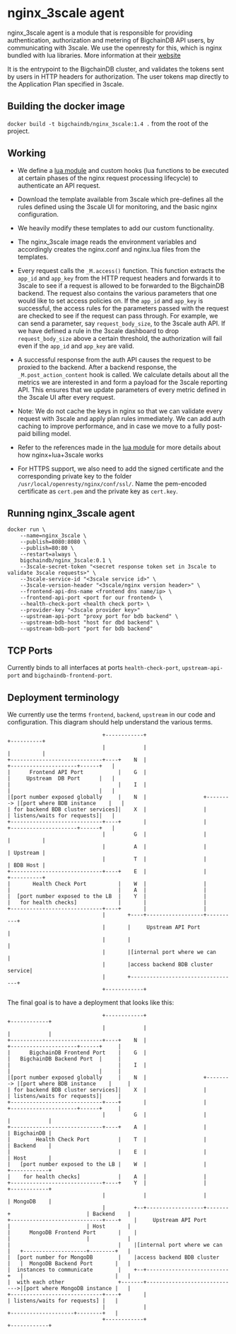 # nginx_3scale agent
nginx_3scale agent is a module that is responsible for providing authentication,
authorization and metering of BigchainDB API users, by communicating with 3scale.
We use the openresty for this, which is nginx bundled with lua libraries.
More information at their [website](openresty.org/en)

It is the entrypoint to the BigchainDB cluster, and validates the tokens sent 
by users in HTTP headers for authorization.
The user tokens map directly to the Application Plan specified in 3scale.

## Building the docker image
`docker build -t bigchaindb/nginx_3scale:1.4 .` from the root of the project.

## Working

* We define a [lua module](./nginx.lua.template) and
  custom hooks (lua functions to be executed at certain phases of the nginx
  request processing lifecycle) to authenticate an API request.

* Download the template available from 3scale which pre-defines all the
  rules defined using the 3scale UI for monitoring, and the basic nginx
  configuration.

* We heavily modify these templates to add our custom functionality.

* The nginx_3scale image reads the environment variables and accordingly
  creates the nginx.conf and nginx.lua files from the templates.

* Every request calls the `_M.access()` function. This function extracts the
  `app_id` and `app_key` from the HTTP request headers and forwards it to
  3scale to see if a request is allowed to be forwarded to the BigchainDB
  backend. The request also contains the
  various parameters that one would like to set access policies on. If the
  `app_id` and `app_key` is successful, the access rules for the parameters
  passed with the request are checked to see if the request can pass through.
  For example, we can send a parameter, say `request_body_size`, to the 3scale
  auth API. If we have defined a rule in the 3scale dashboard to drop
  `request_body_size` above a certain threshold, the authorization will fail
  even if the `app_id` and `app_key` are valid.

* A successful response from the auth API causes the request to be proxied to
  the backend. After a backend response, the `_M.post_action_content` hook is
  called. We calculate details about all the metrics we are interested in and
  form a payload for the 3scale reporting API. This ensures that we update
  parameters of every metric defined in the 3scale UI after every request.

* Note: We do not cache the keys in nginx so that we can validate every request
  with 3scale and apply plan rules immediately. We can add auth caching to
  improve performance, and in case we move to a fully post-paid billing model.

* Refer to the references made in the [lua module](./nginx.lua.template) for 
  more details about how nginx+lua+3scale works

* For HTTPS support, we also need to add the signed certificate and the
  corresponding private key to the folder
  `/usr/local/openresty/nginx/conf/ssl/`. Name the pem-encoded certificate as
  `cert.pem` and the private key as `cert.key`.

## Running nginx_3scale agent
```text
docker run \
    --name=nginx_3scale \
    --publish=8080:8080 \
    --publish=80:80 \
    --restart=always \
    bigchaindb/nginx_3scale:0.1 \
    --3scale-secret-token "<secret response token set in 3scale to validate 3scale requests>" \
    --3scale-service-id "<3scale service id>" \
    --3scale-version-header "<3scale/nginx version header>" \
    --frontend-api-dns-name <frontend dns name/ip> \
    --frontend-api-port <port for our frontend> \
    --health-check-port <health check port> \
    --provider-key "<3scale provider key>"
    --upstream-api-port "proxy port for bdb backend" \
    --upstream-bdb-host "host for dbd backend" \
    --upstream-bdb-port "port for bdb backend"
```

## TCP Ports
Currently binds to all interfaces at ports `health-check-port`, 
`upstream-api-port` and `bigchaindb-frontend-port`.

## Deployment terminology
We currently use the terms `frontend`, `backend`, `upstream` in our code and
configuration. This diagram should help understand the various terms.
```
                              +------------+                                                   +----------+
                              |            |                                                   |          |
+-----------------------------+----+    N  |                             +---------------------+------+   |
|      Frontend API Port           |    G  |                             |     Upstream  DB Port      |   |
|                                  |    I  |                             |                            |   |
|[port number exposed globally     |    N  |                  +--------> |[port where BDB instance    |   |
| for backend BDB cluster services]|    X  |                  |          | listens/waits for requests]|   |
+-----------------------------+----+       |                  |          +---------------------+------+   |
                              |         G  |                  |                                |          |
                              |         A  |                  |                                | Upstream |
                              |         T  |                  |                                | BDB Host |
+-----------------------------+----+    E  |                  |                                +----------+
|       Health Check Port          |    W  |                  |
|                                  |    A  |                  |
|  [port number exposed to the LB  |    Y  |                  |
|   for health checks]             |       |                  |
+-----------------------------+----+       |                  |
                              |       +----+------------------+----------+
                              |       |     Upstream API Port            |
                              |       |                                  |
                              |       |[internal port where we can       |
                              |       |access backend BDB cluster service|
                              |       +----------------------------------+
                              +------------+
```

The final goal is to have a deployment that looks like this:
```
                              +------------+                                                   +------------+
                              |            |                                                   |            |
+-----------------------------+----+    N  |                             +---------------------+------+     |
|      BigchainDB Frontend Port    |    G  |                             |   BigchainDB Backend Port  |     |
|                                  |    I  |                             |                            |     |
|[port number exposed globally     |    N  |                  +--------> |[port where BDB instance    |     |
| for backend BDB cluster services]|    X  |                  |          | listens/waits for requests]|     |
+-----------------------------+----+       |                  |          +---------------------+------+     |
                              |         G  |                  |                                |            |
+-----------------------------+----+    A  |                  |                                | BigchainDB |
|        Health Check Port         |    T  |                  |                                | Backend    |
|                                  |    E  |                  |                                | Host       |
|   [port number exposed to the LB |    W  |                  |                                +------------+
|    for health checks]            |    A  |                  |
+-----------------------------+----+    Y  |                  |                                +------------+
                              |            |                  |                                | MongoDB    |
                              |         +--+------------------+-------+                        | Backend    |
+-----------------------------+----+    |     Upstream API Port       |                        | Host       |
|      MongoDB Frontend Port       |    |                             |                        |            |
|                                  |    |[internal port where we can  |   +--------------------+--------+   |
|  [port number for MongoDB        |    |access backend BDB cluster   |   |  MongoDB Backend Port       |   |
|  instances to communicate        |    +--+--------------------------+   |                             |   |
|  with each other                 +-------+----------------------------->|[port where MongoDB instance |   |
+-----------------------------+----+       |                              | listens/waits for requests] |   |
                              |            |                              +--------------------+--------+   |
                              +------------+                                                   +------------+
```
